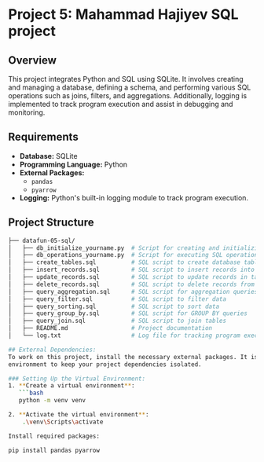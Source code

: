 # Project 5: Mahammad Hajiyev SQL project

## Overview
This project integrates Python and SQL using SQLite. It involves creating and managing a database, defining a schema, and performing various SQL operations such as joins, filters, and aggregations. Additionally, logging is implemented to track program execution and assist in debugging and monitoring.

## Requirements
- **Database:** SQLite
- **Programming Language:** Python
- **External Packages:** 
  - `pandas`
  - `pyarrow`
- **Logging:** Python's built-in logging module to track program execution.

## Project Structure
```bash
├── datafun-05-sql/
│   ├── db_initialize_yourname.py  # Script for creating and initializing the database
│   ├── db_operations_yourname.py  # Script for executing SQL operations
│   ├── create_tables.sql          # SQL script to create database tables
│   ├── insert_records.sql         # SQL script to insert records into tables
│   ├── update_records.sql         # SQL script to update records in tables
│   ├── delete_records.sql         # SQL script to delete records from tables
│   ├── query_aggregation.sql      # SQL script for aggregation queries
│   ├── query_filter.sql           # SQL script to filter data
│   ├── query_sorting.sql          # SQL script to sort data
│   ├── query_group_by.sql         # SQL script for GROUP BY queries
│   ├── query_join.sql             # SQL script to join tables
│   ├── README.md                  # Project documentation
│   └── log.txt                    # Log file for tracking program execution

## External Dependencies:
To work on this project, install the necessary external packages. It is recommended to use a virtual
environment to keep your project dependencies isolated.

### Setting Up the Virtual Environment:
1. **Create a virtual environment**:
   ```bash
   python -m venv venv

2. **Activate the virtual environment**:
    .\venv\Scripts\activate

Install required packages:

pip install pandas pyarrow
